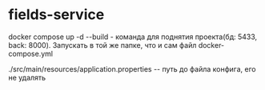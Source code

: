 # fields-service
docker compose up -d --build - команда для поднятия проекта(бд: 5433, back: 8000).
Запускать в той же папке, что и сам файл docker-compose.yml

./src/main/resources/application.properties -- путь до файла конфига,
его не удалять

